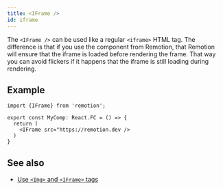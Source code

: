 ```yaml
---
title: <IFrame />
id: iframe
---
```


The `<IFrame />` can be used like a regular `<iframe>` HTML tag.
The difference is that if you use the component from Remotion, that Remotion will ensure that the iframe is loaded before rendering the frame. That way you can avoid flickers if it happens that the iframe is still loading during rendering.

## Example

```tsx
import {IFrame} from 'remotion';

export const MyComp: React.FC = () => {
  return (
    <IFrame src="https://remotion.dev />
  )
}

```

## See also

- [Use `<Img>` and `<IFrame>` tags](use-img-and-iframe)
